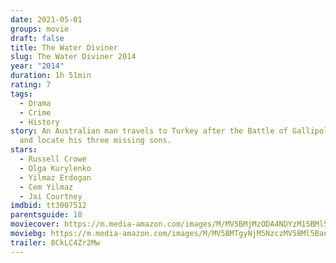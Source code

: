 ```yaml
---
date: 2021-05-01
groups: movie
draft: false
title: The Water Diviner
slug: The Water Diviner 2014
year: "2014"
duration: 1h 51min
rating: 7
tags:
  - Drama
  - Crime
  - History
story: An Australian man travels to Turkey after the Battle of Gallipoli to try
  and locate his three missing sons.
stars:
  - Russell Crowe
  - Olga Kurylenko
  - Yilmaz Erdogan
  - Cem Yilmaz
  - Jai Courtney
imdbid: tt3007512
parentsguide: 18
moviecover: https://m.media-amazon.com/images/M/MV5BMjMzODA4NDYzM15BMl5BanBnXkFtZTgwMTc0Mzc0NDE@._V1_FMjpg_UX509_.jpg
moviebg: https://m.media-amazon.com/images/M/MV5BMTgyNjM5NzczMV5BMl5BanBnXkFtZTgwMzc3NDQ0NTE@._V1_FMjpg_UX1280_.jpg
trailer: 8CkLC4Zr2Mw
---
```

